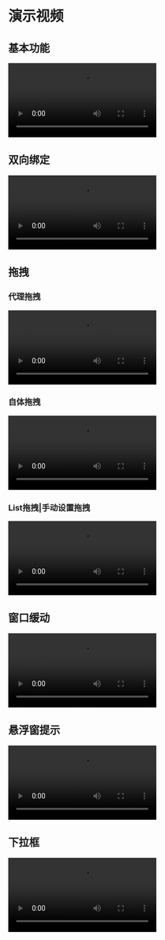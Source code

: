 # 演示视频

## 基本功能

<video src='https://video.spup.buzz/2024-02-22-23-33-29.mov'></video>

## 双向绑定

<video src='https://video.spup.buzz/2024-04-21-19-56-22.mov'></video>

## 拖拽

### 代理拖拽

<video src='https://video.spup.buzz/2024-04-20-15-55-27.mov'></video>

### 自体拖拽

<video src='https://video.spup.buzz/2024-04-20-15-55-24.mov'></video>

### List拖拽|手动设置拖拽

<video src='https://video.spup.buzz/2024-04-21-19-50-52.mov'></video>

## 窗口缓动

<video src='https://video.spup.buzz/2024-04-25-00-22-34.mov'></video>

## 悬浮窗提示

<video src='https://video.spup.buzz/2024-04-25-18-07-21.mov'></video>

## 下拉框

<video src='https://video.spup.buzz/2024-04-27-18-27-18.mov'></video>